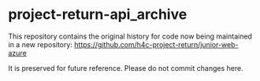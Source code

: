 # project-return-api_archive

This repository contains the original history for code now being maintained in a new repository:
  https://github.com/h4c-project-return/junior-web-azure
  
It is preserved for future reference. Please do not commit changes here.
